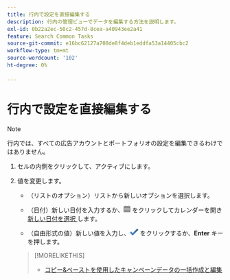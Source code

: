 ```yaml
---
title: 行内で設定を直接編集する
description: 行内の管理ビューでデータを編集する方法を説明します。
exl-id: 0b22a2ec-50c2-457d-8cea-a40943ee2a41
feature: Search Common Tasks
source-git-commit: e16bc62127a708de8f4deb1eddfa53a14405cbc2
workflow-type: tm+mt
source-wordcount: '102'
ht-degree: 0%

---
```


# 行内で設定を直接編集する

>[!NOTE]
>
>行内では、すべての広告アカウントとポートフォリオの設定を編集できるわけではありません。

1. セルの内側をクリックして、アクティブにします。

1. 値を変更します。

   * （リストのオプション）リストから新しいオプションを選択します。

   * （日付）新しい日付を入力するか、![ カレンダー ](/help/search-social-commerce/assets/calendar.png " カレンダー ") をクリックしてカレンダーを開き [ 新しい日付を選択 ](/help/search-social-commerce/common-tasks/navigation-editing-selection/calendar.md) します。

   * （自由形式の値）新しい値を入力し、![ 保存 ](/help/search-social-commerce/assets/select.png " 保存 ") をクリックするか、**Enter** キーを押します。

   >[!MORELIKETHIS]
   >
   >* [ コピー&amp;ペーストを使用したキャンペーンデータの一括作成と編集 ](/help/search-social-commerce/campaign-management/campaigns/copy-paste.md)
